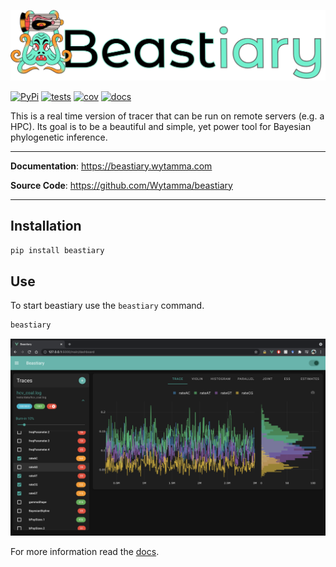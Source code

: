 ![beastiary logo](docs/images/logo.png)


[![PyPi](https://img.shields.io/pypi/v/beastiary.svg)](https://pypi.org/project/beastiary/)
[![tests](https://github.com/Wytamma/beastiary/actions/workflows/test.yml/badge.svg)](https://github.com/Wytamma/beastiary/actions/workflows/test.yml)
[![cov](https://codecov.io/gh/Wytamma/beastiary/branch/master/graph/badge.svg)](https://codecov.io/gh/Wytamma/beastiary)
[![docs](https://github.com/Wytamma/beastiary/actions/workflows/docs.yml/badge.svg)](https://beastiary.wytamma.com/)

This is a real time version of tracer that can be run on remote servers (e.g. a HPC). Its goal is to be a beautiful and simple, yet power tool for Bayesian phylogenetic inference.

---

**Documentation**: <a href="https://beastiary.wytamma.com" target="_blank">https://beastiary.wytamma.com</a>

**Source Code**: <a href="https://github.com/Wytamma/beastiaryi" target="_blank">https://github.com/Wytamma/beastiary</a>

---

## Installation
```bash
pip install beastiary
```

## Use
To start beastiary use the `beastiary` command.

```bash
beastiary
```

![](docs/images/screen_shot_dark.png)

For more information read the [docs](https://beastiary.wytamma.com/).

